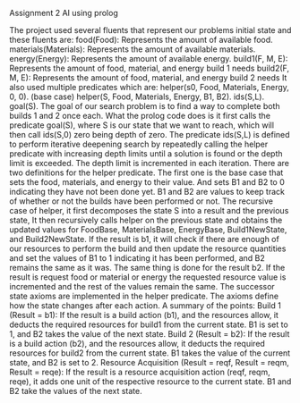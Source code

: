 Assignment 2 AI using prolog

The project used several fluents that represent our problems initial state and these fluents are:
food(Food): Represents the amount of available food.
materials(Materials): Represents the amount of available materials.
energy(Energy): Represents the amount of available energy.
build1(F, M, E): Represents the amount of food, material, and energy build 1 needs
build2(F, M, E): Represents the amount of food, material, and energy build 2 needs
It also used multiple predicates which are:
helper(s0, Food, Materials, Energy, 0, 0). (base case)
helper(S, Food, Materials, Energy, B1, B2).
ids(S,L).
goal(S).
The goal of our search problem is to find a way to complete both builds 1 and 2 once each. What the prolog code does is it first calls the predicate goal(S), where S is our state that we want to reach, which will then call ids(S,0) zero being depth of zero.
The predicate ids(S,L) is defined to perform iterative deepening search by repeatedly calling the helper predicate with increasing depth limits until a solution is found or the depth limit is exceeded. The depth limit is incremented in each iteration.
There are two definitions for the helper predicate. The first one is the base case that sets the food, materials, and energy to their value. And sets B1 and B2 to 0 indicating they have not been done yet. B1 and B2 are values to keep track of whether or not the builds have been performed or not. The recursive case of helper, it first decomposes the state S into a result and the previous state, It then recursively calls helper on the previous state and obtains the updated values for FoodBase, MaterialsBase, EnergyBase, Build1NewState, and Build2NewState. If the result is b1, it will check if there are enough of our resources to perform the build and then update the resource quantities and set the values of B1 to 1 indicating it has been performed, and B2 remains the same as it was. The same thing is done for the result b2. If the result is request food or material or energy the requested resource value is incremented and the rest of the values remain the same.
The successor state axioms are implemented in the helper predicate. The axioms define how the state changes after each action. A summary of the points:
Build 1 (Result = b1):
If the result is a build action (b1), and the resources allow, it deducts the required resources for build1 from the current state. B1 is set to 1, and B2 takes the value of the next state.
Build 2 (Result = b2):
If the result is a build action (b2), and the resources allow, it deducts the required resources for build2 from the current state. B1 takes the value of the current state, and B2 is set to 2.
Resource Acquisition (Result = reqf, Result = reqm, Result = reqe):
If the result is a resource acquisition action (reqf, reqm, reqe), it adds one unit of the respective resource to the current state. B1 and B2 take the values of the next state.
